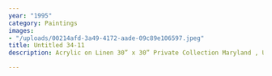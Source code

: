 ```yaml
---
year: "1995"
category: Paintings
images:
- "/uploads/00214afd-3a49-4172-aade-09c89e106597.jpeg"
title: Untitled 34-11
description: Acrylic on Linen 30” x 30” Private Collection Maryland , USA

---
```

